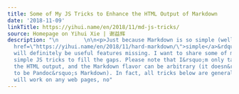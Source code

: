 ```yaml
---
title: Some of My JS Tricks to Enhance the HTML Output of Markdown
date: '2018-11-09'
linkTitle: https://yihui.name/en/2018/11/md-js-tricks/
source: Homepage on Yihui Xie | 谢益辉
description: "\n        \n\n<p>Just because Markdown is so simple (well, &ldquo;<a
  href=\"https://yihui.name/en/2018/11/hard-markdown/\">simple</a>&rdquo;), there
  will definitely be useful features missing. I want to share some of my relatively
  simple JS tricks to fill the gaps. Please note that I&rsquo;m only talking about
  the HTML output, and the Markdown flavor can be arbitrary (it doesn&rsquo;t have
  to be Pandoc&rsquo;s Markdown). In fact, all tricks below are general-purpose and
  will work on any web pages, no"
---
```

